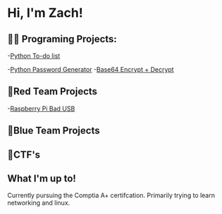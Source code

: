 <h1>Hi, I'm Zach!

<h2>👨‍💻 Programing Projects:</h2>

-[Python To-do list](https://github.com/zeak47x/To-do-list-PYTHON) 

-[Python Password Generator](https://github.com/zeak47x/Password-Generator-PYTHON)
-[Base64 Encrypt + Decrypt](https://github.com/zeak47x/base64decrypt)
<h2>🔴Red Team Projects</h2>

-[Raspberry Pi Bad USB](https://github.com/zeak47x/BADUSB-RASP-PI-PICO) 

<h2>🔵Blue Team Projects</h2>



<h2>🚩CTF's</h2>



<h2>What I'm up to!</h2>
Currently pursuing the Comptia A+ certifcation. Primarily trying to learn networking and linux. 



